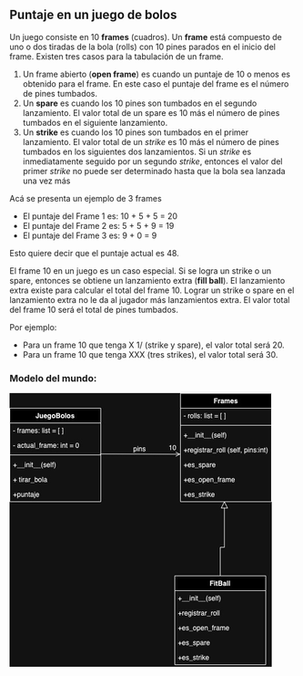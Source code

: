 ## Puntaje en un juego de bolos
Un juego consiste en 10 **frames** (cuadros). Un **frame** está compuesto de uno o dos tiradas de la bola (rolls) con 10 pines parados en el inicio del frame. Existen tres casos para la tabulación de un frame.

1. Un frame abierto (**open frame**) es cuando un puntaje de 10 o menos es obtenido para el frame. En este caso el puntaje del frame es el número de pines tumbados.
2. Un **spare** es cuando los 10 pines son tumbados en el segundo lanzamiento. El valor total de un spare es 10 más el número de pines tumbados en el siguiente lanzamiento.
3. Un **strike** es cuando los 10 pines son tumbados en el primer lanzamiento. El valor total de un *strike* es 10 más el número de pines tumbados en los siguientes dos lanzamientos. Si un *strike* es inmediatamente seguido por un segundo *strike*, entonces el valor del primer *strike* no puede ser determinado hasta que la bola sea lanzada una vez más

Acá se presenta un ejemplo de 3 frames

- El puntaje del Frame 1 es: 10 + 5 + 5 = 20
- El puntaje del Frame 2 es: 5 + 5 + 9 = 19
- El puntaje del Frame 3 es: 9 + 0 = 9

Esto quiere decir que el puntaje actual es 48.

El frame 10 en un juego es un caso especial. Si se logra un strike o un spare, entonces se obtiene un lanzamiento extra (**fill ball**). El lanzamiento extra existe para calcular el total del frame 10. Lograr un strike o spare en el lanzamiento extra no le da al jugador más lanzamientos extra. El valor total del frame 10 será el total de pines tumbados.

Por ejemplo:

- Para un frame 10 que tenga X 1/ (strike y spare), el valor total será 20.
- Para un frame 10 que tenga XXX (tres strikes), el valor total será 30.


### Modelo del mundo:

![Modelo del mundo de la aplicación Bolos](assets/Juego_bolos.jpg)